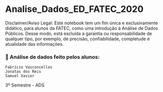 # Analise_Dados_ED_FATEC_2020

Disclaimer/Aviso Legal: Este notebook tem um fim única e exclusivamente didático, para alunos da FATEC, como uma introdução à Análise de Dados Públicos. Desse modo, está excluída a garantia ou responsabilidade de qualquer tipo, por exemplo, de precisão, confiabilidade, completude e atualidade das informações.



### :triangular_flag_on_post: Análise de dados feito pelos alunos:

```
Fabrício Vasconcellos
Jonatas dos Reis
Samuel Xavier
```

3º Semestre - ADS
